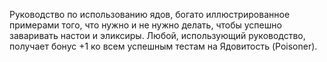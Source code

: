 Руководство по использованию ядов, богато иллюстрированное примерами того, что нужно и не нужно делать, чтобы успешно заваривать настои и эликсиры. Любой, использующий руководство, получает бонус +1 ко всем успешным тестам на Ядовитость (Poisoner).